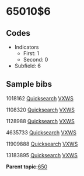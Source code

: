 # 65010$6

## Codes

-   Indicators
    -   First: 1
    -   Second: 0
-   Subfield: 6

## Sample bibs

1018162 [Quicksearch](https://search.library.yale.edu/catalog/1018162) [VXWS](http://prodorbis.library.yale.edu:7014/vxws/GetHoldingsService?bibId=1018162)

1108320 [Quicksearch](https://search.library.yale.edu/catalog/1108320) [VXWS](http://prodorbis.library.yale.edu:7014/vxws/GetHoldingsService?bibId=1108320)

1128988 [Quicksearch](https://search.library.yale.edu/catalog/1128988) [VXWS](http://prodorbis.library.yale.edu:7014/vxws/GetHoldingsService?bibId=1128988)

4635733 [Quicksearch](https://search.library.yale.edu/catalog/4635733) [VXWS](http://prodorbis.library.yale.edu:7014/vxws/GetHoldingsService?bibId=4635733)

11909888 [Quicksearch](https://search.library.yale.edu/catalog/11909888) [VXWS](http://prodorbis.library.yale.edu:7014/vxws/GetHoldingsService?bibId=11909888)

13183895 [Quicksearch](https://search.library.yale.edu/catalog/13183895) [VXWS](http://prodorbis.library.yale.edu:7014/vxws/GetHoldingsService?bibId=13183895)

**Parent topic:**[650](../../tags/650/650.md)

